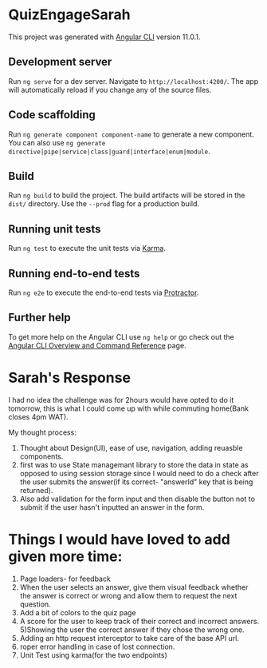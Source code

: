 # QuizEngageSarah

This project was generated with [Angular CLI](https://github.com/angular/angular-cli) version 11.0.1.

## Development server

Run `ng serve` for a dev server. Navigate to `http://localhost:4200/`. The app will automatically reload if you change any of the source files.

## Code scaffolding

Run `ng generate component component-name` to generate a new component. You can also use `ng generate directive|pipe|service|class|guard|interface|enum|module`.

## Build

Run `ng build` to build the project. The build artifacts will be stored in the `dist/` directory. Use the `--prod` flag for a production build.

## Running unit tests

Run `ng test` to execute the unit tests via [Karma](https://karma-runner.github.io).

## Running end-to-end tests

Run `ng e2e` to execute the end-to-end tests via [Protractor](http://www.protractortest.org/).

## Further help

To get more help on the Angular CLI use `ng help` or go check out the [Angular CLI Overview and Command Reference](https://angular.io/cli) page.

# Sarah's Response

I had no idea the challenge was for 2hours would have opted to do it tomorrow, this is what I could come up with while commuting home(Bank closes 4pm WAT).


My thought process:
1) Thought about Design(UI), ease of use, navigation, adding reuasble components.
2) first was to use State managemant library to store the data in state as opposed to using session storage since I would need to do a check after the user submits the answer(if its correct- "answerId" key that is being returned).
3) Also add validation for the form input and then disable the button not to submit if the user hasn't inputted an answer in the form.

# Things I would have loved to add given more time:
1) Page loaders- for feedback
2) When the user selects an answer, give them visual feedback whether the answer is correct or wrong and allow them to request the next question.
3) Add a bit of colors to the quiz page
 4) A score for the user to keep track of their correct and incorrect answers.
5)Showing the user the correct answer if they chose the wrong one.
6) Adding an http request interceptor to take care of the base API url.
7) roper error handling in case of lost connection.
8) Unit Test using karma(for the two endpoints)



